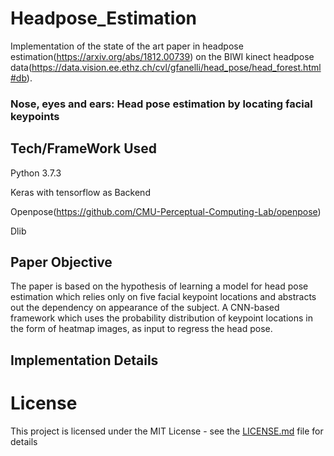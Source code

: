 # Headpose_Estimation

Implementation of the state of the art paper in headpose estimation(https://arxiv.org/abs/1812.00739) on the BIWI kinect headpose data(https://data.vision.ee.ethz.ch/cvl/gfanelli/head_pose/head_forest.html#db).

### Nose, eyes and ears: Head pose estimation by locating facial keypoints

## Tech/FrameWork Used

Python 3.7.3

Keras with tensorflow as Backend

Openpose(https://github.com/CMU-Perceptual-Computing-Lab/openpose)

Dlib


## Paper Objective

The paper is based on the hypothesis of learning a model for head pose estimation which relies only on five facial keypoint locations and abstracts out the dependency on appearance of the subject. A  CNN-based  framework  which  uses  the  probability  distribution  of  keypoint  locations  in  the  form  of heatmap images, as input to regress the head pose.

## Implementation Details


# License

This project is licensed under the MIT License - see the [LICENSE.md](LICENSE.md) file for details

